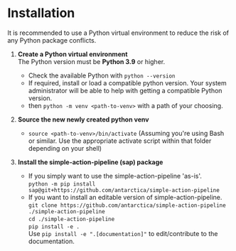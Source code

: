 # Installation

It is recommended to use a Python virtual environment to reduce the risk of any Python package conflicts.


1. **Create a Python virtual environment**  
   The Python version must be **Python 3.9** or higher.
    
    - Check the available Python with `python --version`
    - If required, install or load a compatible python version. Your system administrator will be able to help with getting a compatible Python version.
    - then `python -m venv <path-to-venv>` with a path of your choosing.

1. **Source the new newly created python venv**  
    - `source <path-to-venv>/bin/activate` (Assuming you're using Bash or similar. Use the appropriate activate script within that folder depending on your shell)

1. **Install the simple-action-pipeline (sap) package**
    - If you simply want to use the simple-action-pipeline 'as-is'.  
      `python -m pip install sap@git+https://github.com/antarctica/simple-action-pipeline`  
    - If you want to install an editable version of simple-action-pipeline.   
      `git clone https://github.com/antarctica/simple-action-pipeline ./simple-action-pipeline`  
      `cd ./simple-action-pipeline`  
      `pip install -e .`  
      Use `pip install -e ".[documentation]"` to edit/contribute to the documentation.  
